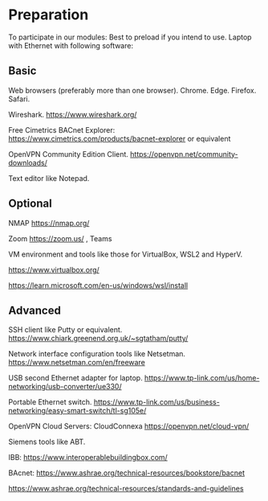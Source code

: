 # Preparation 
To participate in our modules: Best to preload if you intend to use. Laptop with Ethernet with following software:

## Basic
Web browsers (preferably more than one browser). Chrome. Edge. Firefox. Safari.

Wireshark. https://www.wireshark.org/

Free Cimetrics BACnet Explorer: https://www.cimetrics.com/products/bacnet-explorer or equivalent

OpenVPN Community Edition Client. https://openvpn.net/community-downloads/

Text editor like Notepad.

## Optional
NMAP  https://nmap.org/

Zoom  https://zoom.us/    , Teams

VM environment and tools like those for VirtualBox, WSL2 and HyperV.

https://www.virtualbox.org/

https://learn.microsoft.com/en-us/windows/wsl/install


## Advanced
SSH client like Putty or equivalent.  https://www.chiark.greenend.org.uk/~sgtatham/putty/

Network interface configuration tools like Netsetman. https://www.netsetman.com/en/freeware

USB second Ethernet adapter for laptop.  https://www.tp-link.com/us/home-networking/usb-converter/ue330/

Portable Ethernet switch. https://www.tp-link.com/us/business-networking/easy-smart-switch/tl-sg105e/

OpenVPN Cloud Servers: CloudConnexa https://openvpn.net/cloud-vpn/

Siemens tools like ABT.

IBB: https://www.interoperablebuildingbox.com/

BAcnet: https://www.ashrae.org/technical-resources/bookstore/bacnet

https://www.ashrae.org/technical-resources/standards-and-guidelines
